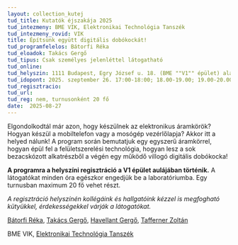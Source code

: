 ```yaml
---
layout: collection_kutej
tud_title: Kutatók éjszakája 2025
tud_intezmeny: BME VIK, Elektronikai Technológia Tanszék
tud_intezmeny_rovid: VIK
title: Építsünk együtt digitális dobókockát! 
tud_programfelelos: Bátorfi Réka
tud_eloadok: Takács Gergő
tud_tipus: Csak személyes jelenléttel látogatható
tud_online: 
tud_helyszin: 1111 Budapest, Egry József u. 18. (BME ""V1"" épület) alagsor, BME ETT laboratóriumok
tud_idopont: 2025. szeptember 26. 17:00-18:00; 18.00-19.00; 19.00-20.00; 20.00-21.00;
tud_regisztracio: 
tud_url: 
tud_reg: nem, turnusonként 20 fő
date:  2025-08-27
---
```


Elgondolkodtál már azon, hogy készülnek az elektronikus áramkörök? Hogyan készül a mobiltelefon vagy a mosógép vezérlőlapja? Akkor itt a helyed nálunk! 
A program során bemutatjuk egy egyszerű áramkörrel, hogyan épül fel a felületszerelési technológia, hogyan lesz a sok bezacskózott alkatrészből a végén egy működő villogó digitális dobókocka!

**A programra a helyszíni regisztráció a V1 épület aulájában történik.** A látogatókat minden óra egészkor engedjük be a laboratóriumba. Egy turnusban maximum 20 fő vehet részt. 

*A regisztráció helyszínén kollégáink és hallgatóink kézzel is megfogható kütyükkel, érdekességekkel várják a látogatókat.*

[Bátorfi Réka](https://tudprog.bme.hu/kutatok_ejszakaja/profilok/batorfi_reka.html), [Takács Gergő](https://tudprog.bme.hu/kutatok_ejszakaja/profilok/takacs_gergo.html),	[Havellant Gergő](https://tudprog.bme.hu/kutatok_ejszakaja/profilok/havellant_gergo.html), [Tafferner Zoltán](https://tudprog.bme.hu/kutatok_ejszakaja/profilok/tafferner_zoltan)

BME VIK, [Elektronikai Technológia Tanszék](https://www.ett.bme.hu/)
